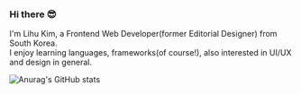 ### Hi there 😎

I'm Lihu Kim, a Frontend Web Developer(former Editorial Designer) from South Korea. <br>
I enjoy learning languages, frameworks(of course!), also interested in UI/UX and design in general. 

![Anurag's GitHub stats](https://github-readme-stats.vercel.app/api?username=limelumo&show_icons=true&theme=radical)
